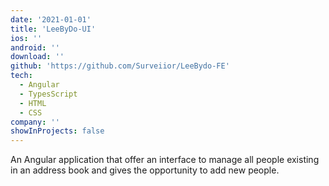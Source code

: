 ```yaml
---
date: '2021-01-01'
title: 'LeeByDo-UI'
ios: ''
android: ''
download: ''
github: 'https://github.com/Surveiior/LeeBydo-FE'
tech:
  - Angular
  - TypesScript
  - HTML
  - CSS
company: ''
showInProjects: false
---
```


An Angular application that offer an interface to manage all people existing in an address book
and gives the opportunity to add new people.
